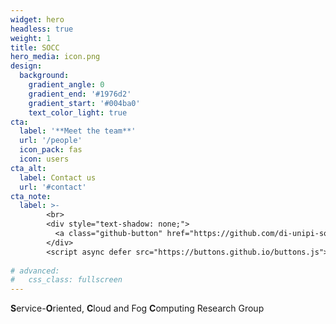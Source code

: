 ```yaml
---
widget: hero
headless: true
weight: 1
title: SOCC
hero_media: icon.png
design:
  background:
    gradient_angle: 0
    gradient_end: '#1976d2'
    gradient_start: '#004ba0'
    text_color_light: true
cta:
  label: '**Meet the team**'
  url: '/people'
  icon_pack: fas
  icon: users
cta_alt:
  label: Contact us
  url: '#contact'
cta_note:
  label: >-
        <br>
        <div style="text-shadow: none;">
          <a class="github-button" href="https://github.com/di-unipi-socc" data-size="large" data-show-count="true" aria-label="Follow @di-unipi-socc on GitHub">Follow @di-unipi-socc</a>
        </div>
        <script async defer src="https://buttons.github.io/buttons.js"></script>
        
# advanced:
#   css_class: fullscreen
---
```


**S**ervice-**O**riented, **C**loud and Fog **C**omputing Research Group

<br>